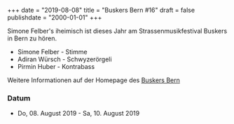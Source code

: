 ﻿+++
date = "2019-08-08"
title = "Buskers Bern #16"
draft = false
publishdate = "2000-01-01"
+++

Simone Felber's iheimisch ist dieses Jahr am Strassenmusikfestival Buskers in Bern zu hören.

* Simone Felber - Stimme
* Adiran Würsch - Schwyzerörgeli
* Pirmin Huber - Kontrabass

Weitere Informationen auf der Homepage des [Buskers Bern](http://www.buskersbern.ch)

### Datum

* Do, 08. August 2019 - Sa, 10. August 2019

